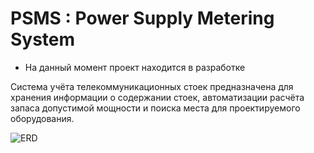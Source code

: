 # PSMS : Power Supply Metering System


* На данный момент проект находится в разработке


Система учёта телекоммуникационных стоек предназначена для хранения информации о содержании стоек, автоматизации расчёта запаса допустимой мощности и поиска места для проектируемого оборудования.


![ERD](https://user-images.githubusercontent.com/109388891/182024246-ba917e8c-c130-4a03-8cf2-b4076b1b7e1b.png)
